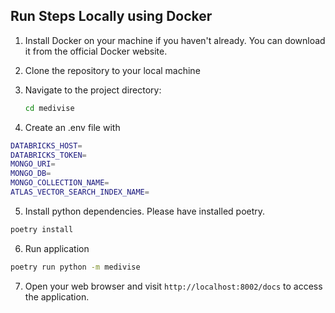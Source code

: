 ## Run Steps Locally using Docker

1. Install Docker on your machine if you haven't already. You can download it from the official Docker website.

2. Clone the repository to your local machine

3. Navigate to the project directory:

    ```bash
    cd medivise
    ```

4. Create an .env file with 

```bash
DATABRICKS_HOST=
DATABRICKS_TOKEN=
MONGO_URI=
MONGO_DB=
MONGO_COLLECTION_NAME=
ATLAS_VECTOR_SEARCH_INDEX_NAME=
```
5. Install python dependencies. Please have installed poetry.

```bash
poetry install
```

6. Run application
```bash
poetry run python -m medivise
```

7. Open your web browser and visit `http://localhost:8002/docs` to access the application.

